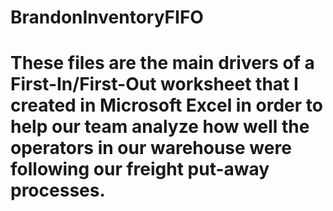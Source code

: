 # BrandonInventoryFIFO

# These files are the main drivers of a First-In/First-Out worksheet that I created in Microsoft Excel in order to help our team analyze how well the operators in our warehouse were following our freight put-away processes.
